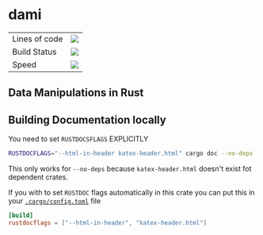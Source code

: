 # dami 
<table>
 <tr>
  <td>Lines of code</td>
  <td>
   <img src="https://tokei.rs/b1/github/etemesi-ke/dami/"/>
  </td>
  </tr>
 <tr>
   <td>Build Status</td>
  <td>
    <a href="https://travis-ci.com/etemesi-ke/dami">
    <img src="https://travis-ci.com/etemesi-ke/dami.svg?branch=master" />
    </a>
  </td>
<tr>
 <tr>
  <td>Speed</td>
  <td>
  <img src="https://img.shields.io/badge/SUPER-FAST-BLUE.svg"/>
  </td>
 </tr>
</table>
 
## Data Manipulations in Rust

## Building Documentation locally
You need to set `RUSTDOCSFLAGS` EXPLICITLY
```bash
RUSTDOCFLAGS="--html-in-header katex-header.html" cargo doc --no-deps
```
This only works for `--no-deps` because `katex-header.html` doesn't exist fot dependent crates.

If you with to set `RUSTDOC` flags automatically in this crate you can put this in your  [`.cargo/config.toml`](https://doc.rust-lang.org/cargo/reference/config.html) file

```toml
[build]
rustdocflags = ["--html-in-header", "katex-header.html"]
```
